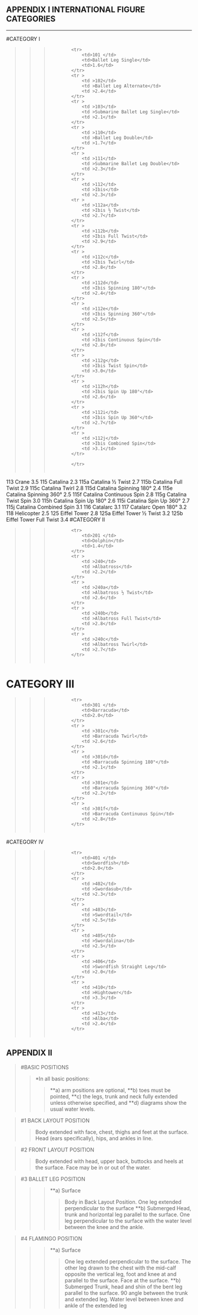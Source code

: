 APPENDIX I INTERNATIONAL FIGURE CATEGORIES
----------------------------------------
----------------------------------------
#CATEGORY I
>>><table>
			<tr>
				<td>101 </td>
				<td>Ballet Leg Single</td>
				<td>1.6</td>
			</tr>
			<tr >
				<td >102</td>
				<td >Ballet Leg Alternate</td>
				<td >2.4</td>
			</tr>
			<tr >
				<td >103</td>
				<td >Submarine Ballet Leg Single</td>
				<td >2.1</td>
			</tr>
			<tr >
				<td >110</td>
				<td >Ballet Leg Double</td>
				<td >1.7</td>
			</tr>
			<tr >
				<td >111</td>
				<td >Submarine Ballet Leg Double</td>
				<td >2.3</td>
			</tr>
			<tr >
				<td >112</td>
				<td >Ibis</td>
				<td >2.3</td>
			<tr >
				<td >112a</td>
				<td >Ibis ½ Twist</td>
				<td >2.7</td>
			</tr>
			<tr >
				<td >112b</td>
				<td >Ibis Full Twist</td>
				<td >2.9</td>
			</tr>
			<tr >
				<td >112c</td>
				<td >Ibis Twirl</td>
				<td >2.8</td>
			</tr>
			<tr >
				<td >112d</td>
				<td >Ibis Spinning 180°</td>
				<td >2.4</td>
			</tr>
			<tr >
				<td >112e</td>
				<td >Ibis Spinning 360°</td>
				<td >2.5</td>
			</tr>
			<tr >
				<td >112f</td>
				<td >Ibis Continuous Spin</td>
				<td >2.8</td>
			</tr>
			<tr >
				<td >112g</td>
				<td >Ibis Twist Spin</td>
				<td >3.0</td>
			</tr>
			<tr >
				<td >112h</td>
				<td >Ibis Spin Up 180°</td>
				<td >2.6</td>
			</tr>
			<tr >
				<td >112i</td>
				<td >Ibis Spin Up 360°</td>
				<td >2.7</td>
			</tr>
			<tr >
				<td >112j</td>
				<td >Ibis Combined Spin</td>
				<td >3.1</td>
			</tr>
			
			</tr>
>>></table>


113
Crane
3.5
115
Catalina
2.3
115a
Catalina ½ Twist
2.7
115b
Catalina Full Twist
2.9
115c
Catalina Twirl
2.8
115d
Catalina Spinning 180°
2.4
115e
Catalina Spinning 360°
2.5
115f
Catalina Continuous Spin
2.8
115g
Catalina Twist Spin
3.0
115h
Catalina Spin Up 180°
2.6
115i
Catalina Spin Up 360°
2.7
115j
Catalina Combined Spin
3.1
116
Catalarc
3.1
117
Catalarc Open 180°
3.2
118
Helicopter
2.5
125
Eiffel Tower
2.8
125a
Eiffel Tower ½ Twist
3.2
125b
Eiffel Tower Full Twist
3.4
#CATEGORY II
>>><table>
			<tr>
				<td>201 </td>
				<td>Dolphin</td>
				<td>1.4</td>
			</tr>
			<tr >
				<td >240</td>
				<td >Albatross</td>
				<td >2.2</td>
			</tr>
			<tr >
				<td >240a</td>
				<td >Albatross ½ Twist</td>
				<td >2.6</td>
			</tr>
			<tr >
				<td >240b</td>
				<td >Albatross Full Twist</td>
				<td >2.8</td>
			</tr>
			<tr >
				<td >240c</td>
				<td >Albatross Twirl</td>
				<td >2.7</td>
			</tr>
		
>>></table>
# CATEGORY III
>>><table>
			<tr>
				<td>301 </td>
				<td>Barracuda</td>
				<td>2.0</td>
			</tr>
			<tr >
				<td >301c</td>
				<td >Barracuda Twirl</td>
				<td >2.6</td>
			</tr>
			<tr >
				<td >301d</td>
				<td >Barracuda Spinning 180°</td>
				<td >2.1</td>
			</tr>
			<tr >
				<td >301e</td>
				<td >Barracuda Spinning 360°</td>
				<td >2.2</td>
			</tr>
			<tr >
				<td >301f</td>
				<td >Barracuda Continuous Spin</td>
				<td >2.8</td>
			</tr>
		
>>></table>


#CATEGORY IV
>>><table>
			<tr>
				<td>401 </td>
				<td>Swordfish</td>
				<td>2.0</td>
			</tr>
			<tr >
				<td >402</td>
				<td >Swordasub</td>
				<td >2.3</td>
			</tr>
			<tr >
				<td >403</td>
				<td >Swordtail</td>
				<td >2.5</td>
			</tr>
			<tr >
				<td >405</td>
				<td >Swordalina</td>
				<td >2.5</td>
			</tr>
			<tr >
				<td >406</td>
				<td >Swordfish Straight Leg</td>
				<td >2.0</td>
			</tr>
			<tr >
				<td >410</td>
				<td >Hightower</td>
				<td >3.3</td>
			</tr>
			<tr >
				<td >413</td>
				<td >Alba</td>
				<td >2.4</td>
			</tr>
		
>>></table>

APPENDIX II
--------------
>#BASIC POSITIONS
>>*In all basic positions:
>>>**a) arm positions are optional,
>>>**b) toes must be pointed,
>>>**c) the legs, trunk and neck fully extended unless otherwise specified, and
>>>**d) diagrams show the usual water levels.

>#1 BACK LAYOUT POSITION
>>Body extended with face, chest, thighs and feet at the surface. 
Head (ears specifically), hips, and ankles in line.

>#2 FRONT LAYOUT POSITION
>>Body extended with head, upper back, buttocks and heels at the surface. 
Face may be in or out of the water.

>#3 BALLET LEG POSITION
>>>**a) Surface
>>>>Body in Back Layout Position. One leg extended perpendicular to the surface
>>>**b) Submerged
>>>>Head, trunk and horizontal leg parallel to the surface. 
One leg perpendicular to the surface with the water level between the knee and the ankle.

>#4 FLAMINGO POSITION
>>>**a) Surface
>>>>One leg extended perpendicular to the surface. 
The other leg drawn to the chest with the mid-calf opposite the vertical leg, 
foot and knee at and parallel to the surface. Face at the surface.
>>>**b) Submerged
>>>>Trunk, head and shin of the bent leg parallel to the surface. 
90 angle between the trunk and extended leg. 
Water level between knee and ankle of the extended leg
